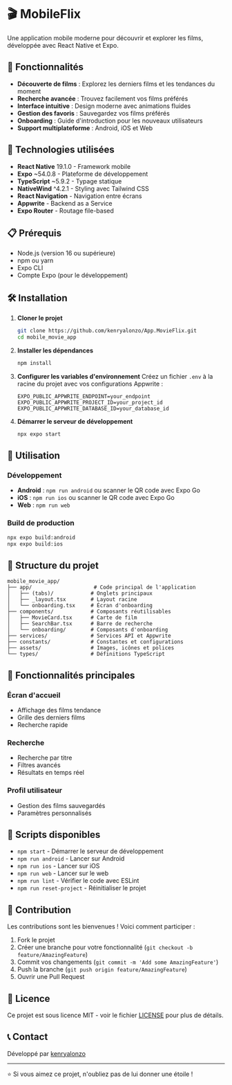 # 🎬 MobileFlix

Une application mobile moderne pour découvrir et explorer les films, développée avec React Native et Expo.

## 📱 Fonctionnalités

- **Découverte de films** : Explorez les derniers films et les tendances du moment
- **Recherche avancée** : Trouvez facilement vos films préférés
- **Interface intuitive** : Design moderne avec animations fluides
- **Gestion des favoris** : Sauvegardez vos films préférés
- **Onboarding** : Guide d'introduction pour les nouveaux utilisateurs
- **Support multiplateforme** : Android, iOS et Web

## 🚀 Technologies utilisées

- **React Native** 19.1.0 - Framework mobile
- **Expo** ~54.0.8 - Plateforme de développement
- **TypeScript** ~5.9.2 - Typage statique
- **NativeWind** ^4.2.1 - Styling avec Tailwind CSS
- **React Navigation** - Navigation entre écrans
- **Appwrite** - Backend as a Service
- **Expo Router** - Routage file-based

## 📋 Prérequis

- Node.js (version 16 ou supérieure)
- npm ou yarn
- Expo CLI
- Compte Expo (pour le développement)

## 🛠️ Installation

1. **Cloner le projet**

   ```bash
   git clone https://github.com/kenryalonzo/App.MovieFlix.git
   cd mobile_movie_app
   ```

2. **Installer les dépendances**

   ```bash
   npm install
   ```

3. **Configurer les variables d'environnement**
   Créez un fichier `.env` à la racine du projet avec vos configurations Appwrite :

   ```env
   EXPO_PUBLIC_APPWRITE_ENDPOINT=your_endpoint
   EXPO_PUBLIC_APPWRITE_PROJECT_ID=your_project_id
   EXPO_PUBLIC_APPWRITE_DATABASE_ID=your_database_id
   ```

4. **Démarrer le serveur de développement**
   ```bash
   npx expo start
   ```

## 📱 Utilisation

### Développement

- **Android** : `npm run android` ou scanner le QR code avec Expo Go
- **iOS** : `npm run ios` ou scanner le QR code avec Expo Go
- **Web** : `npm run web`

### Build de production

```bash
npx expo build:android
npx expo build:ios
```

## 📂 Structure du projet

```
mobile_movie_app/
├── app/                    # Code principal de l'application
│   ├── (tabs)/            # Onglets principaux
│   ├── _layout.tsx        # Layout racine
│   └── onboarding.tsx     # Écran d'onboarding
├── components/            # Composants réutilisables
│   ├── MovieCard.tsx      # Carte de film
│   ├── SearchBar.tsx      # Barre de recherche
│   └── onboarding/        # Composants d'onboarding
├── services/              # Services API et Appwrite
├── constants/             # Constantes et configurations
├── assets/                # Images, icônes et polices
└── types/                 # Définitions TypeScript
```

## 🎨 Fonctionnalités principales

### Écran d'accueil

- Affichage des films tendance
- Grille des derniers films
- Recherche rapide

### Recherche

- Recherche par titre
- Filtres avancés
- Résultats en temps réel

### Profil utilisateur

- Gestion des films sauvegardés
- Paramètres personnalisés

## 🔧 Scripts disponibles

- `npm start` - Démarrer le serveur de développement
- `npm run android` - Lancer sur Android
- `npm run ios` - Lancer sur iOS
- `npm run web` - Lancer sur le web
- `npm run lint` - Vérifier le code avec ESLint
- `npm run reset-project` - Réinitialiser le projet

## 🤝 Contribution

Les contributions sont les bienvenues ! Voici comment participer :

1. Fork le projet
2. Créer une branche pour votre fonctionnalité (`git checkout -b feature/AmazingFeature`)
3. Commit vos changements (`git commit -m 'Add some AmazingFeature'`)
4. Push la branche (`git push origin feature/AmazingFeature`)
5. Ouvrir une Pull Request

## 📄 Licence

Ce projet est sous licence MIT - voir le fichier [LICENSE](LICENSE) pour plus de détails.

## 📞 Contact

Développé par [kenryalonzo](https://github.com/kenryalonzo)

---

⭐ Si vous aimez ce projet, n'oubliez pas de lui donner une étoile !
